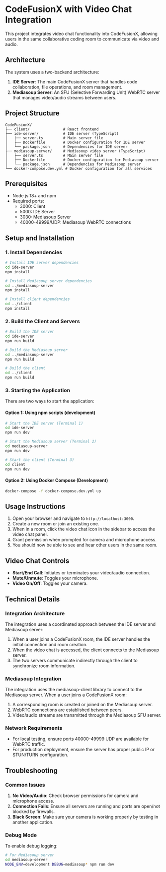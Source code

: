 # CodeFusionX with Video Chat Integration

This project integrates video chat functionality into CodeFusionX, allowing users in the same collaborative coding room to communicate via video and audio.

## Architecture

The system uses a two-backend architecture:

1. **IDE Server**: The main CodeFusionX server that handles code collaboration, file operations, and room management.
2. **Mediasoup Server**: An SFU (Selective Forwarding Unit) WebRTC server that manages video/audio streams between users.

## Project Structure

```
CodeFusionX/
├── client/               # React frontend
├── ide-server/           # IDE server (TypeScript)
│   ├── server.ts         # Main server file
│   ├── Dockerfile        # Docker configuration for IDE server
│   └── package.json      # Dependencies for IDE server
├── mediasoup-server/     # Mediasoup video server (TypeScript)
│   ├── server.ts         # Main server file
│   ├── Dockerfile        # Docker configuration for Mediasoup server
│   └── package.json      # Dependencies for Mediasoup server
└── docker-compose.dev.yml # Docker configuration for all services
```

## Prerequisites

- Node.js 18+ and npm
- Required ports:
  - 3000: Client
  - 5000: IDE Server
  - 3030: Mediasoup Server
  - 40000-49999/UDP: Mediasoup WebRTC connections

## Setup and Installation

### 1. Install Dependencies

```bash
# Install IDE server dependencies
cd ide-server
npm install

# Install Mediasoup server dependencies
cd ../mediasoup-server
npm install

# Install client dependencies
cd ../client
npm install
```

### 2. Build the Client and Servers

```bash
# Build the IDE server
cd ide-server
npm run build

# Build the Mediasoup server
cd ../mediasoup-server
npm run build

# Build the client
cd ../client
npm run build
```

### 3. Starting the Application

There are two ways to start the application:

#### Option 1: Using npm scripts (development)

```bash
# Start the IDE server (Terminal 1)
cd ide-server
npm run dev

# Start the Mediasoup server (Terminal 2)
cd mediasoup-server
npm run dev

# Start the client (Terminal 3)
cd client
npm run dev
```

#### Option 2: Using Docker Compose (Development)

```bash
docker-compose -f docker-compose.dev.yml up
```

## Usage Instructions

1. Open your browser and navigate to `http://localhost:3000`.
2. Create a new room or join an existing one.
3. When in a room, click the video chat icon in the sidebar to access the video chat panel.
4. Grant permission when prompted for camera and microphone access.
5. You should now be able to see and hear other users in the same room.

## Video Chat Controls

- **Start/End Call**: Initiates or terminates your video/audio connection.
- **Mute/Unmute**: Toggles your microphone.
- **Video On/Off**: Toggles your camera.

## Technical Details

### Integration Architecture

The integration uses a coordinated approach between the IDE server and Mediasoup server:

1. When a user joins a CodeFusionX room, the IDE server handles the initial connection and room creation.
2. When the video chat is accessed, the client connects to the Mediasoup server.
3. The two servers communicate indirectly through the client to synchronize room information.

### Mediasoup Integration

The integration uses the mediasoup-client library to connect to the Mediasoup server. When a user joins a CodeFusionX room:

1. A corresponding room is created or joined on the Mediasoup server.
2. WebRTC connections are established between peers.
3. Video/audio streams are transmitted through the Mediasoup SFU server.

### Network Requirements

- For local testing, ensure ports 40000-49999 UDP are available for WebRTC traffic.
- For production deployment, ensure the server has proper public IP or STUN/TURN configuration.

## Troubleshooting

### Common Issues

1. **No Video/Audio**: Check browser permissions for camera and microphone access.
2. **Connection Fails**: Ensure all servers are running and ports are open/not blocked by firewalls.
3. **Black Screen**: Make sure your camera is working properly by testing in another application.

### Debug Mode

To enable debug logging:

```bash
# For Mediasoup server
cd mediasoup-server
NODE_ENV=development DEBUG=mediasoup* npm run dev
``` 